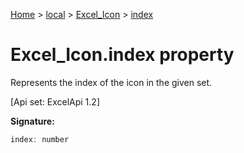 [Home](./index) &gt; [local](local.md) &gt; [Excel\_Icon](local.excel_icon.md) &gt; [index](local.excel_icon.index.md)

# Excel\_Icon.index property

Represents the index of the icon in the given set. 

 \[Api set: ExcelApi 1.2\]

**Signature:**
```javascript
index: number
```
